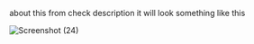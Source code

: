 about this from check description 
it will look something like this

![Screenshot (24)](https://github.com/user-attachments/assets/41344cf1-966a-4f04-be30-ab497b8dcc58)
